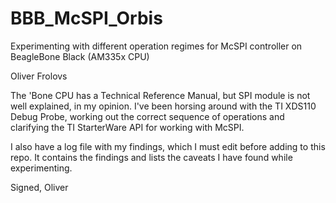 # BBB_McSPI_Orbis
Experimenting with different operation regimes for McSPI controller on BeagleBone Black (AM335x CPU)

Oliver Frolovs

The 'Bone CPU has a Technical Reference Manual, but SPI module is not well explained, in my opinion. I've been horsing around with the TI XDS110 Debug Probe, working out the correct sequence of operations and clarifying the TI StarterWare API for working with McSPI.

I also have a log file with my findings, which I must edit before adding to this repo. It contains the findings and lists the caveats I have found while experimenting.

Signed,
Oliver
